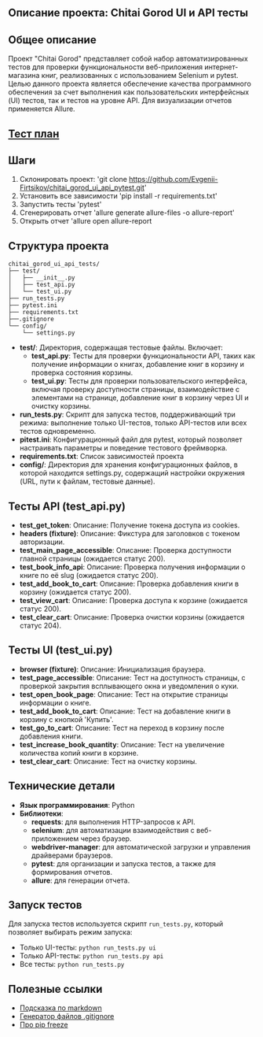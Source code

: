 ## Описание проекта: Chitai Gorod UI и API тесты

## Общее описание
Проект "Chitai Gorod" представляет собой набор автоматизированных тестов для проверки функциональности веб-приложения интернет-магазина книг, реализованных с использованием Selenium и pytest. Целью данного проекта является обеспечение качества программного обеспечения за счет выполнения как пользовательских интерфейсных (UI) тестов, так и тестов на уровне API. Для визуализации отчетов применяется Allure.

## [Тест план](https://fe-bug-report.atlassian.net/wiki/x/AQBwAg) 

## Шаги
1. Склонировать проект: 'git clone https://github.com/Evgenii-Firtsikov/chitai_gorod_ui_api_pytest.git'
2. Установить все зависимости 'pip install -r requirements.txt'
3. Запустить тесты 'pytest'
4. Сгенерировать отчет 'allure generate allure-files -o allure-report'
5. Открыть отчет 'allure open allure-report

## Структура проекта
```
chitai_gorod_ui_api_tests/
├── test/
│   ├── __init__.py
│   ├── test_api.py
│   └── test_ui.py
├── run_tests.py
├── pytest.ini
├── requirements.txt
├──.gitignore
└── config/
    └── settings.py
```
- **test/**: Директория, содержащая тестовые файлы. Включает:
  - **test_api.py**: Тесты для проверки функциональности API, таких как получение информации о книгах, добавление книг в корзину и проверка состояния корзины.
  - **test_ui.py**: Тесты для проверки пользовательского интерфейса, включая проверку доступности страницы, взаимодействие с элементами на странице, добавление книг в корзину через UI и очистку корзины.
- **run_tests.py**: Скрипт для запуска тестов, поддерживающий три режима: выполнение только UI-тестов, только API-тестов или всех тестов одновременно.
- **pitest.ini**: Конфигурационный файл для pytest, который позволяет настраивать параметры и поведение тестового фреймворка.
- **requirements.txt**: Список зависимостей проекта
- **config/**: Директория для хранения конфигурационных файлов, в которой находится settings.py, содержащий настройки окружения (URL, пути к файлам, тестовые данные).

## Тесты API (test_api.py)
- **test_get_token**: Описание: Получение токена доступа из cookies.
- **headers (fixture)**: Описание: Фикстура для заголовков с токеном авторизации.
- **test_main_page_accessible**: Описание: Проверка доступности главной страницы (ожидается статус 200).
- **test_book_info_api**: Описание: Проверка получения информации о книге по её slug (ожидается статус 200).
- **test_add_book_to_cart**: Описание: Проверка добавления книги в корзину (ожидается статус 200).
- **test_view_cart**: Описание: Проверка доступа к корзине (ожидается статус 200).
- **test_clear_cart**: Описание: Проверка очистки корзины (ожидается статус 204).

## Тесты UI (test_ui.py)
- **browser (fixture)**: Описание: Инициализация браузера.
- **test_page_accessible**: Описание: Тест на доступность страницы, с проверкой закрытия всплывающего окна и уведомления о куки.
- **test_open_book_page**: Описание: Тест на открытие страницы информации о книге.
- **test_add_book_to_cart**: Описание: Тест на добавление книги в корзину с кнопкой 'Купить'.
- **test_go_to_cart**: Описание: Тест на переход в корзину после добавления книги.
- **test_increase_book_quantity**: Описание: Тест на увеличение количества копий книги в корзине.
- **test_clear_cart**: Описание: Тест на очистку корзины.

## Технические детали
- **Язык программирования**: Python
- **Библиотеки**:
  - **requests**: для выполнения HTTP-запросов к API.
  - **selenium**: для автоматизации взаимодействия с веб-приложением через браузер.
  - **webdriver-manager**: для автоматической загрузки и управления драйверами браузеров.
  - **pytest**: для организации и запуска тестов, а также для формирования отчетов.
  - **allure**: для генерации отчета.

## Запуск тестов
Для запуска тестов используется скрипт `run_tests.py`, который позволяет выбирать режим запуска:
- Только UI-тесты: `python run_tests.py ui`
- Только API-тесты: `python run_tests.py api`
- Все тесты: `python run_tests.py`

## Полезные ссылки
- [Подсказка по markdown](https://fe-bug-report.atlassian.net/wiki/x/AQBwAg) 
- [Генератор файлов .gitignore ](https://www.toptal.com/developers/gitignore)
- [Про pip freeze](https://pip.pypa.io/en/stable/cli/pip_freeze/)




